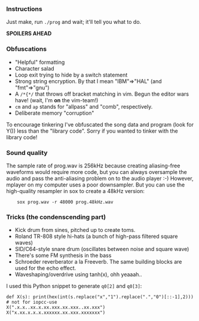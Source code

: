 ### Instructions
Just make, run `./prog` and wait; it'll tell you what to do.

**SPOILERS AHEAD**

### Obfuscations
 - "Helpful" formatting
 - Character salad
 - Loop exit trying to hide by a switch statement
 - Strong string encryption. By that I mean "IBM"=>"HAL" (and "fmt"=>"gnu")
 - A `/*{*/` that throws off bracket matching in vim. Begun the editor wars
   have! (wait, I'm **on** the vim-team!)
 - `cm` and `ap` stands for "allpass" and "comb", respectively.
 - Deliberate memory "corruption"

To encourage tinkering I've obfuscated the song data and program (look for Y())
less than the "library code". Sorry if you wanted to tinker with the library
code!

### Sound quality
The sample rate of prog.wav is 256kHz because creating aliasing-free waveforms
would require more code, but you can always oversample the audio and pass the
anti-aliasing problem on to the audio player :-) However, mplayer on my
computer uses a poor downsampler. But you can use the high-quality resampler in
sox to create a 48kHz version:
```
    sox prog.wav -r 48000 prog.48kHz.wav
```

### Tricks (the condenscending part)
 - Kick drum from sines, pitched up to create toms.
 - Roland TR-808 style hi-hats (a bunch of high-pass filtered square waves)
 - SID/C64-style snare drum (oscillates between noise and square wave)
 - There's some FM synthesis in the bass
 - Schroeder reverberator a la Freeverb. The same building blocks are used for
   the echo effect.
 - Waveshaping/overdrive using tanh(x), ohh yeaaah..

I used this Python snippet to generate `q0[2]` and `q0[3]`:
```
def X(s): print(hex(int(s.replace("x","1").replace(".","0")[::-1],2))) # not for iopcc-use
X(".x.x..xx.x.xx.xxx.xx.xxx..xx.xxx")
X("x.xx.x.x.x.xxxxxx.xx.xxx.xxxxxxx")
```

